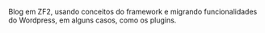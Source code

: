 Blog em ZF2, usando conceitos do framework e migrando funcionalidades do Wordpress, em alguns casos, como os plugins.
